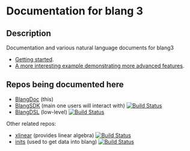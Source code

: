# Documentation for blang 3

## Description

Documentation and various natural language documents for blang3 

- [Getting started](https://github.com/UBC-Stat-ML/blangDoc/blob/master/getting-started.md).
- [A more interesting example demonstrating more advanced features](https://github.com/UBC-Stat-ML/blangDoc/blob/master/examples/hmm.md).



## Repos being documented here

- [BlangDoc](https://github.com/UBC-Stat-ML/blangDoc) (this) 
- [BlangSDK](https://github.com/UBC-Stat-ML/blangSDK/) (main one users will interact with) [![Build Status](https://travis-ci.org/UBC-Stat-ML/blangSDK.png?branch=master)](https://travis-ci.org/UBC-Stat-ML/blangSDK)
- [BlangDSL](https://github.com/UBC-Stat-ML/blangDSL/) (low-level) [![Build Status](https://travis-ci.org/UBC-Stat-ML/blangDSL.png?branch=master)](https://travis-ci.org/UBC-Stat-ML/blangDSL.png) 

Other related repos:

- [xlinear](https://github.com/alexandrebouchard/xlinear) (provides linear algebra) [![Build Status](https://travis-ci.org/alexandrebouchard/xlinear?branch=master)](https://api.travis-ci.org/alexandrebouchard/xlinear.png) 
- [inits](https://github.com/UBC-Stat-ML/inits/) (used to get data into blang) [![Build Status](https://travis-ci.org/UBC-Stat-ML/inits.png?branch=master)](https://travis-ci.org/UBC-Stat-ML/inits) 
